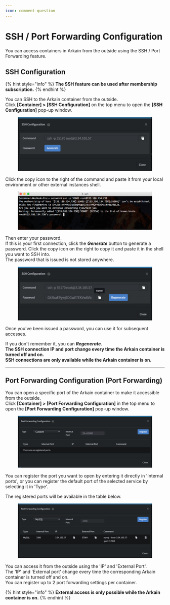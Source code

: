 ```yaml
---
icon: comment-question
---
```


# SSH / Port Forwarding Configuration

You can access containers in Arkain from the outside using the SSH / Port Forwarding feature.

## **SSH Configuration** <a href="#ssh-configuration" id="ssh-configuration"></a>

{% hint style="info" %}
**The SSH feature can be used after membership subscription.**
{% endhint %}

You can SSH to the Arkain container from the outside.\
Click **\[Container] > \[SSH Configuration]** on the top menu to open the **\[SSH Configuration]** pop-up window.

<figure><img src="../../.gitbook/assets/image (5).png" alt=""><figcaption></figcaption></figure>

Click the copy icon to the right of the command and paste it from your local environment or other external instances shell.

<figure><img src="../../.gitbook/assets/image (1) (1).png" alt=""><figcaption></figcaption></figure>

Then enter your password.\
If this is your first connection, click the _**Generate**_ button to generate a password. Click the copy icon on the right to copy it and paste it in the shell you want to SSH into.\
The password that is issued is not stored anywhere.

<figure><img src="../../.gitbook/assets/image (2) (1).png" alt=""><figcaption></figcaption></figure>

Once you've been issued a password, you can use it for subsequent accesses.

If you don't remember it, you can _**Regenerate**_.\
**The SSH connection IP and port change every time the Arkain container is turned off and on.**\
**SSH connections are only available while the Arkain container is on.**

***

## **Port Forwarding Configuration (Port Forwarding)** <a href="#port-forwarding-configuration-port-forwarding" id="port-forwarding-configuration-port-forwarding"></a>

You can open a specific port of the Arkain container to make it accessible from the outside.\
Click **\[Container] > \[Port Forwarding Configuration]** in the top menu to open the **\[Port Forwarding Configuration]** pop-up window.

<figure><img src="../../.gitbook/assets/image (3) (1).png" alt=""><figcaption></figcaption></figure>

You can register the port you want to open by entering it directly in 'Internal ports', or you can register the default port of the selected service by selecting it in 'Type'.

The registered ports will be available in the table below.

<figure><img src="../../.gitbook/assets/image (4) (1).png" alt=""><figcaption></figcaption></figure>

You can access it from the outside using the 'IP' and 'External Port'.\
The 'IP' and 'External port' change every time the corresponding Arkain container is turned off and on.\
You can register up to 2 port forwarding settings per container.

{% hint style="info" %}
**External access is only possible while the Arkain container is on.**
{% endhint %}
